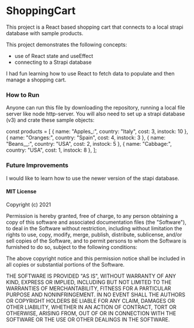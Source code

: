 # ShoppingCart
This project is a React based shopping cart that connects to a local strapi database with sample products.  

This project demonstrates the following concepts: 
- use of React state and useEffect
- connecting to a Strapi database

I had fun learning how to use React to fetch data to populate and then manage a shopping cart.

### How to Run
Anyone can run this file by downloading the repository, running a local file server like node http-server.  You will also need to set up a strapi database (v3) and crate these sample objects: 

const products = [
  { name: "Apples_:", country: "Italy", cost: 3, instock: 10 },
  { name: "Oranges:", country: "Spain", cost: 4, instock: 3 },
  { name: "Beans__:", country: "USA", cost: 2, instock: 5 },
  { name: "Cabbage:", country: "USA", cost: 1, instock: 8 },
];


### Future Improvements
I would like to learn how to use the newer version of the stapi database.

#### MIT License

Copyright (c) 2021 

Permission is hereby granted, free of charge, to any person obtaining a copy
of this software and associated documentation files (the "Software"), to deal
in the Software without restriction, including without limitation the rights
to use, copy, modify, merge, publish, distribute, sublicense, and/or sell
copies of the Software, and to permit persons to whom the Software is
furnished to do so, subject to the following conditions:

The above copyright notice and this permission notice shall be included in all
copies or substantial portions of the Software.

THE SOFTWARE IS PROVIDED "AS IS", WITHOUT WARRANTY OF ANY KIND, EXPRESS OR
IMPLIED, INCLUDING BUT NOT LIMITED TO THE WARRANTIES OF MERCHANTABILITY,
FITNESS FOR A PARTICULAR PURPOSE AND NONINFRINGEMENT. IN NO EVENT SHALL THE
AUTHORS OR COPYRIGHT HOLDERS BE LIABLE FOR ANY CLAIM, DAMAGES OR OTHER
LIABILITY, WHETHER IN AN ACTION OF CONTRACT, TORT OR OTHERWISE, ARISING FROM,
OUT OF OR IN CONNECTION WITH THE SOFTWARE OR THE USE OR OTHER DEALINGS IN THE
SOFTWARE.